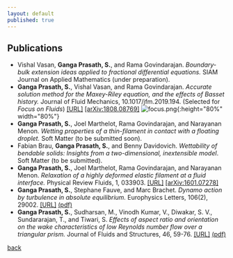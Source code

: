 ```yaml
---
layout: default
published: true
---
```


## [](#header-2) Publications

<!--*  **Ganga Prasath, S.**, Joel Marthelot, Rama Govindarajan, and Narayanan Menon. _Geometry driven coiling of an elastic filament on a spherical bubble._ Proceedings of Royal Society A (under preparation).-->
*  Vishal Vasan, **Ganga Prasath, S.**, and Rama Govindarajan. _Boundary-bulk extension ideas applied to fractional differential equations._ SIAM Journal on Applied Mathematics (under preparation).
*  **Ganga Prasath, S.**, Vishal Vasan, and Rama Govindarajan. _Accurate solution method for the Maxey-Riley equation, and the effects of Basset history._ 
Journal of Fluid Mechanics, 10.1017/jfm.2019.194. (Selected for _Focus on Fluids_) [[URL]](https://www.cambridge.org/core/journals/journal-of-fluid-mechanics/article/accurate-solution-method-for-the-maxeyriley-equation-and-the-effects-of-basset-history/C4E30D782CEA2AA72333825A97B1953C) [[arXiv:1808.08769]](http://arxiv.org/abs/1808.08769)
![focus.png]({{site.baseurl}}/focus.png){:height="80%" width="80%"}
*  **Ganga Prasath, S.**, Joel Marthelot, Rama Govindarajan, and Narayanan Menon. _Wetting properties of a thin-filament in contact with a floating droplet._ Soft Matter (to be submitted soon).
*  Fabian Brau, **Ganga Prasath, S.**, and Benny Davidovich. _Wettability of bendable solids:
Insights from a two-dimensional, inextensible model_. Soft Matter (to be submitted).
*  **Ganga Prasath, S.**, Joel Marthelot, Rama Govindarajan, and Narayanan Menon. _Relaxation of a highly deformed elastic filament at a fluid interface._ Physical Review Fluids, 1, 033903. [[URL]](https://journals.aps.org/prfluids/abstract/10.1103/PhysRevFluids.1.033903) [[arXiv:1601.07278]](https://arxiv.org/abs/1601.07278)
* **Ganga Prasath, S.**, Stephane Fauve, and Marc Brachet. _Dynamo action by turbulence in absolute equilibrium._ Europhysics Letters, 106(2), 29002. [[URL]](https://iopscience.iop.org/article/10.1209/0295-5075/106/29002) [(pdf)](https://github.com/sgangaprasath/Publications/raw/master/EPL_2014.pdf)
* **Ganga Prasath, S.**, Sudharsan, M., Vinodh Kumar, V., Diwakar, S. V., Sundararajan, T., and Tiwari, S. _Effects of aspect ratio and orientation on the wake characteristics of low Reynolds number flow over a triangular prism._ Journal of Fluids and Structures, 46, 59-76. [[URL]](https://www.sciencedirect.com/science/article/pii/S0889974613002909) [(pdf)](https://github.com/sgangaprasath/Publications/raw/master/JFS_2013.pdf)

[back](./)
